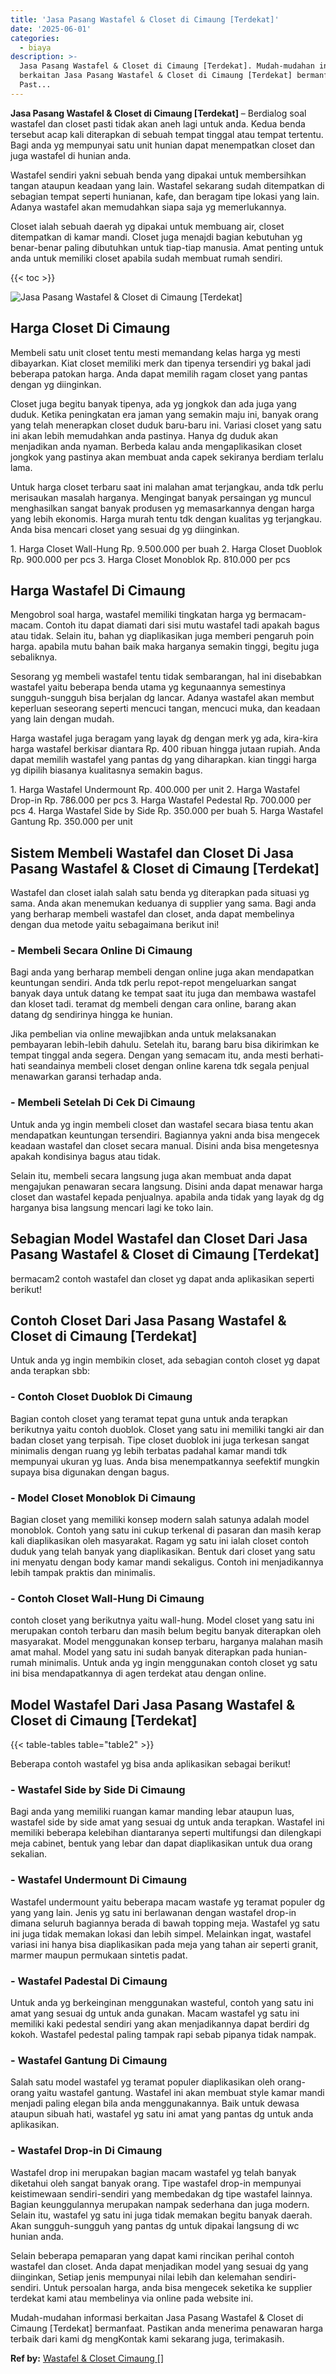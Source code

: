 ```yaml
---
title: 'Jasa Pasang Wastafel & Closet di Cimaung [Terdekat]'
date: '2025-06-01'
categories:
  - biaya
description: >-
  Jasa Pasang Wastafel & Closet di Cimaung [Terdekat]. Mudah-mudahan informasi
  berkaitan Jasa Pasang Wastafel & Closet di Cimaung [Terdekat] bermanfaat.
  Past...
---
```


**Jasa Pasang Wastafel & Closet di Cimaung \[Terdekat\]** – Berdialog soal wastafel dan closet pasti tidak akan aneh lagi untuk anda. Kedua benda tersebut acap kali diterapkan di sebuah tempat tinggal atau tempat tertentu. Bagi anda yg mempunyai satu unit hunian dapat menempatkan closet dan juga wastafel di hunian anda.

Wastafel sendiri yakni sebuah benda yang dipakai untuk membersihkan tangan ataupun keadaan yang lain. Wastafel sekarang sudah ditempatkan di sebagian tempat seperti hunianan, kafe, dan beragam tipe lokasi yang lain. Adanya wastafel akan memudahkan siapa saja yg memerlukannya.

Closet ialah sebuah daerah yg dipakai untuk membuang air, closet ditempatkan di kamar mandi. Closet juga menajdi bagian kebutuhan yg benar-benar paling dibutuhkan untuk tiap-tiap manusia. Amat penting untuk anda untuk memiliki closet apabila sudah membuat rumah sendiri.

{{< toc >}}

![Jasa Pasang Wastafel & Closet di Cimaung [Terdekat]](/images/wastafel-closet-murah48.png)

## Harga Closet Di Cimaung

Membeli satu unit closet tentu mesti memandang kelas harga yg mesti dibayarkan. Kiat closet memiliki merk dan tipenya tersendiri yg bakal jadi beberapa patokan harga. Anda dapat memilih ragam closet yang pantas dengan yg diinginkan.

Closet juga begitu banyak tipenya, ada yg jongkok dan ada juga yang duduk. Ketika peningkatan era jaman yang semakin maju ini, banyak orang yang telah menerapkan closet duduk baru-baru ini. Variasi closet yang satu ini akan lebih memudahkan anda pastinya. Hanya dg duduk akan menjadikan anda nyaman. Berbeda kalau anda mengaplikasikan closet jongkok yang pastinya akan membuat anda capek sekiranya berdiam terlalu lama.

Untuk harga closet terbaru saat ini malahan amat terjangkau, anda tdk perlu merisaukan masalah harganya. Mengingat banyak persaingan yg muncul menghasilkan sangat banyak produsen yg memasarkannya dengan harga yang lebih ekonomis. Harga murah tentu tdk dengan kualitas yg terjangkau. Anda bisa mencari closet yang sesuai dg yg diinginkan.

1\. Harga Closet Wall-Hung Rp. 9.500.000 per buah 2. Harga Closet Duoblok Rp. 900.000 per pcs 3. Harga Closet Monoblok Rp. 810.000 per pcs

## Harga Wastafel Di Cimaung

Mengobrol soal harga, wastafel memiliki tingkatan harga yg bermacam-macam. Contoh itu dapat diamati dari sisi mutu wastafel tadi apakah bagus atau tidak. Selain itu, bahan yg diaplikasikan juga memberi pengaruh poin harga. apabila mutu bahan baik maka harganya semakin tinggi, begitu juga sebaliknya.

Sesorang yg membeli wastafel tentu tidak sembarangan, hal ini disebabkan wastafel yaitu beberapa benda utama yg kegunaannya semestinya sungguh-sungguh bisa berjalan dg lancar. Adanya wastafel akan membut keperluan seseorang seperti mencuci tangan, mencuci muka, dan keadaan yang lain dengan mudah.

Harga wastafel juga beragam yang layak dg dengan merk yg ada, kira-kira harga wastafel berkisar diantara Rp. 400 ribuan hingga jutaan rupiah. Anda dapat memilih wastafel yang pantas dg yang diharapkan. kian tinggi harga yg dipilih biasanya kualitasnya semakin bagus.

1\. Harga Wastafel Undermount Rp. 400.000 per unit 2. Harga Wastafel Drop-in Rp. 786.000 per pcs 3. Harga Wastafel Pedestal Rp. 700.000 per pcs 4. Harga Wastafel Side by Side Rp. 350.000 per buah 5. Harga Wastafel Gantung Rp. 350.000 per unit

## Sistem Membeli Wastafel dan Closet Di Jasa Pasang Wastafel & Closet di Cimaung \[Terdekat\]

Wastafel dan closet ialah salah satu benda yg diterapkan pada situasi yg sama. Anda akan menemukan keduanya di supplier yang sama. Bagi anda yang berharap membeli wastafel dan closet, anda dapat membelinya dengan dua metode yaitu sebagaimana berikut ini!

### \- Membeli Secara Online Di Cimaung

Bagi anda yang berharap membeli dengan online juga akan mendapatkan keuntungan sendiri. Anda tdk perlu repot-repot mengeluarkan sangat banyak daya untuk datang ke tempat saat itu juga dan membawa wastafel dan kloset tadi. teramat dg membeli dengan cara online, barang akan datang dg sendirinya hingga ke hunian.

Jika pembelian via online mewajibkan anda untuk melaksanakan pembayaran lebih-lebih dahulu. Setelah itu, barang baru bisa dikirimkan ke tempat tinggal anda segera. Dengan yang semacam itu, anda mesti berhati-hati seandainya membeli closet dengan online karena tdk segala penjual menawarkan garansi terhadap anda.

### \- Membeli Setelah Di Cek Di Cimaung

Untuk anda yg ingin membeli closet dan wastafel secara biasa tentu akan mendapatkan keuntungan tersendiri. Bagiannya yakni anda bisa mengecek keadaan wastafel dan closet secara manual. Disini anda bisa mengetesnya apakah kondisinya bagus atau tidak.

Selain itu, membeli secara langsung juga akan membuat anda dapat mengajukan penawaran secara langsung. Disini anda dapat menawar harga closet dan wastafel kepada penjualnya. apabila anda tidak yang layak dg dg harganya bisa langsung mencari lagi ke toko lain.

## Sebagian Model Wastafel dan Closet Dari Jasa Pasang Wastafel & Closet di Cimaung \[Terdekat\]

bermacam2 contoh wastafel dan closet yg dapat anda aplikasikan seperti berikut!

## Contoh Closet Dari Jasa Pasang Wastafel & Closet di Cimaung \[Terdekat\]

Untuk anda yg ingin membikin closet, ada sebagian contoh closet yg dapat anda terapkan sbb:

### \- Contoh Closet Duoblok Di Cimaung

Bagian contoh closet yang teramat tepat guna untuk anda terapkan berikutnya yaitu contoh duoblok. Closet yang satu ini memiliki tangki air dan badan closet yang terpisah. Tipe closet duoblok ini juga terkesan sangat minimalis dengan ruang yg lebih terbatas padahal kamar mandi tdk mempunyai ukuran yg luas. Anda bisa menempatkannya seefektif mungkin supaya bisa digunakan dengan bagus.

### \- Model Closet Monoblok Di Cimaung

Bagian closet yang memiliki konsep modern salah satunya adalah model monoblok. Contoh yang satu ini cukup terkenal di pasaran dan masih kerap kali diaplikasikan oleh masyarakat. Ragam yg satu ini ialah closet contoh duduk yang telah banyak yang diaplikasikan. Bentuk dari closet yang satu ini menyatu dengan body kamar mandi sekaligus. Contoh ini menjadikannya lebih tampak praktis dan minimalis.

### \- Contoh Closet Wall-Hung Di Cimaung

contoh closet yang berikutnya yaitu wall-hung. Model closet yang satu ini merupakan contoh terbaru dan masih belum begitu banyak diterapkan oleh masyarakat. Model menggunakan konsep terbaru, harganya malahan masih amat mahal. Model yang satu ini sudah banyak diterapkan pada hunian-rumah minimalis. Untuk anda yg ingin menggunakan contoh closet yg satu ini bisa mendapatkannya di agen terdekat atau dengan online.

## Model Wastafel Dari Jasa Pasang Wastafel & Closet di Cimaung \[Terdekat\]

{{< table-tables table="table2" >}}

Beberapa contoh wastafel yg bisa anda aplikasikan sebagai berikut!

### \- Wastafel Side by Side Di Cimaung

Bagi anda yang memiliki ruangan kamar manding lebar ataupun luas, wastafel side by side amat yang sesuai dg untuk anda terapkan. Wastafel ini memiliki beberapa kelebihan diantaranya seperti multifungsi dan dilengkapi meja cabinet, bentuk yang lebar dan dapat diaplikasikan untuk dua orang sekalian.

### \- Wastafel Undermount Di Cimaung

Wastafel undermount yaitu beberapa macam wastafe yg teramat populer dg yang yang lain. Jenis yg satu ini berlawanan dengan wastafel drop-in dimana seluruh bagiannya berada di bawah topping meja. Wastafel yg satu ini juga tidak memakan lokasi dan lebih simpel. Melainkan ingat, wastafel variasi ini hanya bisa diaplikasikan pada meja yang tahan air seperti granit, marmer maupun permukaan sintetis padat.

### \- Wastafel Padestal Di Cimaung

Untuk anda yg berkeinginan menggunakan wasteful, contoh yang satu ini amat yang sesuai dg untuk anda gunakan. Macam wastafel yg satu ini memiliki kaki pedestal sendiri yang akan menjadikannya dapat berdiri dg kokoh. Wastafel pedestal paling tampak rapi sebab pipanya tidak nampak.

### \- Wastafel Gantung Di Cimaung

Salah satu model wastafel yg teramat populer diaplikasikan oleh orang-orang yaitu wastafel gantung. Wastafel ini akan membuat style kamar mandi menjadi paling elegan bila anda menggunakannya. Baik untuk dewasa ataupun sibuah hati, wastafel yg satu ini amat yang pantas dg untuk anda aplikasikan.

### \- Wastafel Drop-in Di Cimaung

Wastafel drop ini merupakan bagian macam wastafel yg telah banyak diketahui oleh sangat banyak orang. Tipe wastafel drop-in mempunyai keistimewaan sendiri-sendiri yang membedakan dg tipe wastafel lainnya. Bagian keunggulannya merupakan nampak sederhana dan juga modern. Selain itu, wastafel yg satu ini juga tidak memakan begitu banyak daerah. Akan sungguh-sungguh yang pantas dg untuk dipakai langsung di wc hunian anda.

Selain beberapa pemaparan yang dapat kami rincikan perihal contoh wastafel dan closet. Anda dapat menjadikan model yang sesuai dg yang diinginkan, Setiap jenis mempunyai nilai lebih dan kelemahan sendiri-sendiri. Untuk persoalan harga, anda bisa mengecek seketika ke supplier terdekat kami atau membelinya via online pada website ini.

Mudah-mudahan informasi berkaitan Jasa Pasang Wastafel & Closet di Cimaung \[Terdekat\] bermanfaat. Pastikan anda menerima penawaran harga terbaik dari kami dg mengKontak kami sekarang juga, terimakasih.

**Ref by:** [Wastafel & Closet Cimaung []](https://id.wikipedia.org/wiki/Wastafel)

